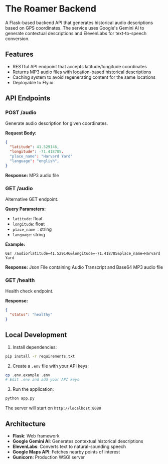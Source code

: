 # The Roamer Backend

A Flask-based backend API that generates historical audio descriptions based on GPS coordinates. The service uses Google's Gemini AI to generate contextual descriptions and ElevenLabs for text-to-speech conversion.

## Features

- RESTful API endpoint that accepts latitude/longitude coordinates
- Returns MP3 audio files with location-based historical descriptions
- Caching system to avoid regenerating content for the same locations
- Deployable to Fly.io

## API Endpoints

### POST /audio
Generate audio description for given coordinates.

**Request Body:**
```json
{
  "latitude": 41.529146,
  "longitude": -71.418785.
  "place_name": "Harvard Yard"
  "language": "english",
}
```

**Response:** MP3 audio file

### GET /audio
Alternative GET endpoint.

**Query Parameters:**
- `latitude`: float
- `longitude`: float
- `place_name `: string
- `language`: string

**Example:**
```
GET /audio?latitude=41.529146&longitude=-71.418785&place_name=Harvard Yard
```

**Response:** Json File containing Audio Transcript and Base64 MP3 audio file

### GET /health
Health check endpoint.

**Response:**
```json
{
  "status": "healthy"
}
```

## Local Development

1. Install dependencies:
```bash
pip install -r requirements.txt
```

2. Create a `.env` file with your API keys:
```bash
cp .env.example .env
# Edit .env and add your API keys
```

3. Run the application:
```bash
python app.py
```

The server will start on `http://localhost:8080`


## Architecture

- **Flask**: Web framework
- **Google Gemini AI**: Generates contextual historical descriptions
- **ElevenLabs**: Converts text to natural-sounding speech
- **Google Maps API**: Fetches nearby points of interest
- **Gunicorn**: Production WSGI server

